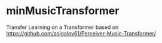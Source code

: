 # minMusicTransformer
Transfer Learning on a Transformer based on https://github.com/asigalov61/Perceiver-Music-Transformer/
